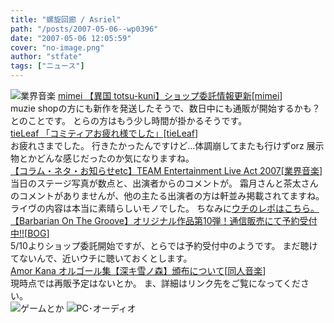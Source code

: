 ```yaml
---
title: "螺旋回廊 / Asriel"
path: "/posts/2007-05-06--wp0396"
date: "2007-05-06 12:05:59"
cover: "no-image.png"
author: "stfate"
tags: ["ニュース"]
---
```


<style type="text/css">
<!--
p {white-space: pre-wrap};
-->
</style>

<img src="http://stfate.net/img/category1.jpg" alt="業界音楽">
<a class="topics" href="http://hzwaltz.com/" target="_blank">mimei 【異国 totsu-kuni】ショップ委託情報更新</a><span class="junre">[<a href="http://hzwaltz.com/" target="_blank">mimei</a>]</span>
<div class="news">muzie shopの方にも新作を発送したそうで、数日中にも通販が開始するかも？とのことです。
とらの方はもう少し時間が掛かるそうです。</div>
<a class="topics" href="http://tieleaf.net/diary/sb.cgi?eid=59" target="_blank">tieLeaf 「コミティアお疲れ様でした」</a><span class="junre">[<a href="http://tieleaf.net/" target="_blank">tieLeaf</a>]</span>
<div class="news">お疲れさまでした。
行きたかったんですけど…体調崩してまたも行けずorz
展示物とかどんな感じだったのか気になりますね。</div>
<a class="topics" href="http://www.akibablog.net/archives/2007/05/etc_team_070506.html" target="_blank">【コラム・ネタ・お知らせetc】TEAM Entertainment Live Act 2007</a><span class="junre">[<a href="" target="_blank">業界音楽</a>]</span>
<div class="news">当日のステージ写真が数点と、出演者からのコメントが。
霜月さんと茶太さんのコメントがありませんが、他の主たる出演者の方は軒並み掲載されてますね。
ライヴの内容は本当に素晴らしいモノでした。
ちなみに<a href="http://stfate.net/log/eid701.html">ウチのレポはこちら。</a></div>
<a class="topics" href="http://www.toranoana.jp/shop/070510cosm/070510cosm.html" target="_blank">【Barbarian On The Groove】オリジナル作品第10弾！通信販売にて予約受付中!!</a><span class="junre">[<a href="http://www.wadai.jp/bog/" target="_blank">BOG</a>]</span>
<div class="news">5/10よりショップ委託開始ですが、とらでは予約受付中のようです。
まだ聴けてないんで、近いウチに聴いておくとします。</div>
<a class="topics" href="http://amorkana.jp/" target="_blank">Amor Kana オルゴール集【深キ雪ノ森】頒布について</a><span class="junre">[<a href="" target="_blank">同人音楽</a>]</span>
<div class="news">現時点では再販予定はないとか。
ま、詳細はリンク先をご覧になってください。</div>
<img src="http://stfate.net/img/category2.jpg" alt="ゲームとか">
<img src="http://stfate.net/img/category3.jpg" alt="PC･オーディオ">
